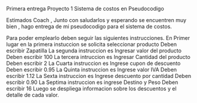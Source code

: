 Primera entrega Proyecto 1 
Sistema de costos en Pseudocodigo 


Estimados Coach , Junto con saludarlos y esperando se encuentren muy bien , hago entrega de mi pseudocodigo para el sistema de costos. 

Para poder emplearlo deben seguir las siguientes instrucciones. 
En Primer lugar en la primera instuccion se solicita seleccionar producto
Deben escribir Zapatilla 
La segunda instruccion es Ingresar valor del producto 
Deben escribir 100
La tercera intruccion es Ingresar Cantidad del producto 
Deben escribir 2 
La Cuarta instruccion es Ingrese cupon de descuento 
Deben escribir 0.95
La Quinta instruccion es Ingrese valor IVA
Deben escribir 1.12
La Sexta instruccion es Ingrese descuento por cantidad 
Deben escribir 0.90
La Septima instruccion es ingrese Destino y Peso
Deben escribir 16
Luego se despliega informacion sobre los descuentos y el detalle de cada valor. 